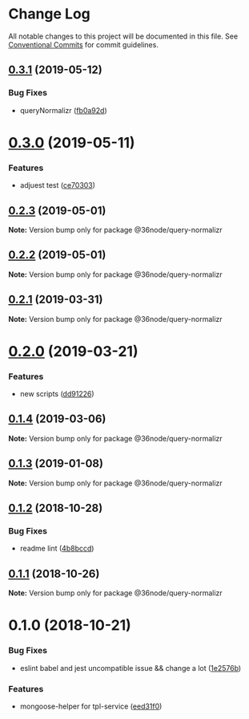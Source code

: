 # Change Log

All notable changes to this project will be documented in this file.
See [Conventional Commits](https://conventionalcommits.org) for commit guidelines.

## [0.3.1](https://github.com/36node/query-normalizr/compare/@36node/query-normalizr@0.3.0...@36node/query-normalizr@0.3.1) (2019-05-12)


### Bug Fixes

* queryNormalizr ([fb0a92d](https://github.com/36node/query-normalizr/commit/fb0a92d))





# [0.3.0](https://github.com/36node/query-normalizr/compare/@36node/query-normalizr@0.2.3...@36node/query-normalizr@0.3.0) (2019-05-11)


### Features

* adjuest test ([ce70303](https://github.com/36node/query-normalizr/commit/ce70303))





## [0.2.3](https://github.com/36node/query-normalizr/compare/@36node/query-normalizr@0.2.2...@36node/query-normalizr@0.2.3) (2019-05-01)

**Note:** Version bump only for package @36node/query-normalizr





## [0.2.2](https://github.com/36node/query-normalizr/compare/@36node/query-normalizr@0.2.1...@36node/query-normalizr@0.2.2) (2019-05-01)

**Note:** Version bump only for package @36node/query-normalizr





## [0.2.1](https://github.com/36node/query-normalizr/compare/@36node/query-normalizr@0.2.0...@36node/query-normalizr@0.2.1) (2019-03-31)

**Note:** Version bump only for package @36node/query-normalizr





# [0.2.0](https://github.com/36node/query-normalizr/compare/@36node/query-normalizr@0.1.4...@36node/query-normalizr@0.2.0) (2019-03-21)


### Features

* new scripts ([dd91226](https://github.com/36node/query-normalizr/commit/dd91226))





## [0.1.4](https://github.com/36node/query-normalizr/compare/@36node/query-normalizr@0.1.3...@36node/query-normalizr@0.1.4) (2019-03-06)

**Note:** Version bump only for package @36node/query-normalizr





## [0.1.3](https://github.com/36node/query-normalizr/compare/@36node/query-normalizr@0.1.2...@36node/query-normalizr@0.1.3) (2019-01-08)

**Note:** Version bump only for package @36node/query-normalizr





## [0.1.2](https://github.com/36node/query-normalizr/compare/@36node/query-normalizr@0.1.1...@36node/query-normalizr@0.1.2) (2018-10-28)


### Bug Fixes

* readme lint ([4b8bccd](https://github.com/36node/query-normalizr/commit/4b8bccd))





## [0.1.1](https://github.com/36node/query-normalizr/compare/@36node/query-normalizr@0.1.0...@36node/query-normalizr@0.1.1) (2018-10-26)

**Note:** Version bump only for package @36node/query-normalizr





# 0.1.0 (2018-10-21)


### Bug Fixes

* eslint babel and jest uncompatible issue && change a lot ([1e2576b](https://github.com/36node/query-normalizr/commit/1e2576b))


### Features

* mongoose-helper for tpl-service ([eed31f0](https://github.com/36node/query-normalizr/commit/eed31f0))
